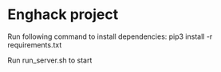 # Enghack project

Run following command to install dependencies:
     pip3 install -r requirements.txt


Run run_server.sh to start
